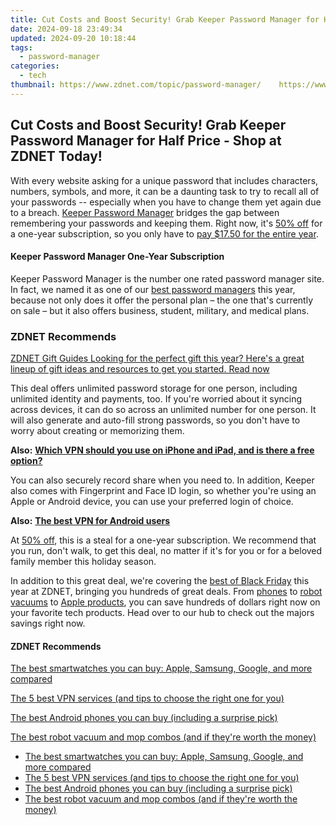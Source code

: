 ```yaml
---
title: Cut Costs and Boost Security! Grab Keeper Password Manager for Half Price - Shop at ZDNET Today!
date: 2024-09-18 23:49:34
updated: 2024-09-20 10:18:44
tags:
  - password-manager
categories:
  - tech
thumbnail: https://www.zdnet.com/topic/password-manager/    https://www.zdnet.com/a/img/resize/013e80e2356ed2b86d4168cab49522c4cdb762b7/2022/11/21/28ef93db-caa5-494d-82b5-6a3c000f1777/keeper-password-manager.jpg?width=170&height=128&fit=crop&auto=webp
---
```


## Cut Costs and Boost Security! Grab Keeper Password Manager for Half Price - Shop at ZDNET Today!

With every website asking for a unique password that includes characters, numbers, symbols, and more, it can be a daunting task to try to recall all of your passwords -- especially when you have to change them yet again due to a breach. [Keeper Password Manager](https://click.linksynergy.com/deeplink?id=IokOf8qagZo&mid=42966&u1=zd-%5F%5FCOM%5FCLICK%5FID%5F%5F-dtp&murl=https%3A%2F%2Fwww.keepersecurity.com%2Fholiday50.html%3F) bridges the gap between remembering your passwords and keeping them. Right now, it's [50% off](https://click.linksynergy.com/deeplink?id=IokOf8qagZo&mid=42966&u1=zd-%5F%5FCOM%5FCLICK%5FID%5F%5F-dtp&murl=https%3A%2F%2Fwww.keepersecurity.com%2Fholiday50.html%3F) for a one-year subscription, so you only have to [pay $17.50 for the entire year](https://click.linksynergy.com/deeplink?id=IokOf8qagZo&mid=42966&u1=zd-%5F%5FCOM%5FCLICK%5FID%5F%5F-dtp&murl=https%3A%2F%2Fwww.keepersecurity.com%2Fholiday50.html%3F).

#### Keeper Password Manager One-Year Subscription

Keeper Password Manager is the number one rated password manager site. In fact, we named it as one of our [best password managers](https://www.zdnet.com/article/best-password-manager/) this year, because not only does it offer the personal plan – the one that's currently on sale – but it also offers business, student, military, and medical plans.

### **ZDNET** Recommends

[ZDNET Gift Guides Looking for the perfect gift this year? Here's a great lineup of gift ideas and resources to get you started.  Read now](https://www.zdnet.com/collection/gift-guide/)

This deal offers unlimited password storage for one person, including unlimited identity and payments, too. If you're worried about it syncing across devices, it can do so across an unlimited number for one person. It will also generate and auto-fill strong passwords, so you don't have to worry about creating or memorizing them. 

**Also:** [**Which VPN should you use on iPhone and iPad, and is there a free option?**](https://www.zdnet.com/article/best-iphone-vpn/)

You can also securely record share when you need to. In addition, Keeper also comes with Fingerprint and Face ID login, so whether you're using an Apple or Android device, you can use your preferred login of choice.

**Also:** [**The best VPN for Android users**](https://www.zdnet.com/article/best-android-vpn/)

At [50% off](https://click.linksynergy.com/deeplink?id=IokOf8qagZo&mid=42966&u1=zd-%5F%5FCOM%5FCLICK%5FID%5F%5F-dtp&murl=https%3A%2F%2Fwww.keepersecurity.com%2Fholiday50.html%3F), this is a steal for a one-year subscription. We recommend that you run, don't walk, to get this deal, no matter if it's for you or for a beloved family member this holiday season.

In addition to this great deal, we're covering the [best of Black Friday](https://www.zdnet.com/collection/cyber-monday/) this year at ZDNET, bringing you hundreds of great deals. From [phones](https://www.zdnet.com/article/early-black-friday-smartphone-deals-november-21-2022/) to [robot vacuums](https://www.zdnet.com/home-and-office/early-black-friday-robot-vacuum-deals-november-21-2022/) to [Apple products](https://www.zdnet.com/article/early-airpods-black-friday-deals-november-21-2022/), you can save hundreds of dollars right now on your favorite tech products. Head over to our hub to check out the majors savings right now.

#### **ZDNET** Recommends

[The best smartwatches you can buy: Apple, Samsung, Google, and more compared](https://www.zdnet.com/article/best-smartwatch/ "The best smartwatches you can buy: Apple, Samsung, Google, and more compared")

[The 5 best VPN services (and tips to choose the right one for you)](https://www.zdnet.com/article/best-vpn/ "The 5 best VPN services (and tips to choose the right one for you)")

[The best Android phones you can buy (including a surprise pick)](https://www.zdnet.com/article/best-android-phone/ "The best Android phones you can buy (including a surprise pick)")

[The best robot vacuum and mop combos (and if they're worth the money)](https://www.zdnet.com/article/best-robot-vacuum-mop/ "The best robot vacuum and mop combos (and if they're worth the money)")

* [The best smartwatches you can buy: Apple, Samsung, Google, and more compared](https://www.zdnet.com/article/best-smartwatch/ "The best smartwatches you can buy: Apple, Samsung, Google, and more compared")
* [The 5 best VPN services (and tips to choose the right one for you)](https://www.zdnet.com/article/best-vpn/ "The 5 best VPN services (and tips to choose the right one for you)")
* [The best Android phones you can buy (including a surprise pick)](https://www.zdnet.com/article/best-android-phone/ "The best Android phones you can buy (including a surprise pick)")
* [The best robot vacuum and mop combos (and if they're worth the money)](https://www.zdnet.com/article/best-robot-vacuum-mop/ "The best robot vacuum and mop combos (and if they're worth the money)")

<ins class="adsbygoogle"
     style="display:block"
     data-ad-format="autorelaxed"
     data-ad-client="ca-pub-7571918770474297"
     data-ad-slot="1223367746"></ins>



<ins class="adsbygoogle"
     style="display:block"
     data-ad-client="ca-pub-7571918770474297"
     data-ad-slot="8358498916"
     data-ad-format="auto"
     data-full-width-responsive="true"></ins>
